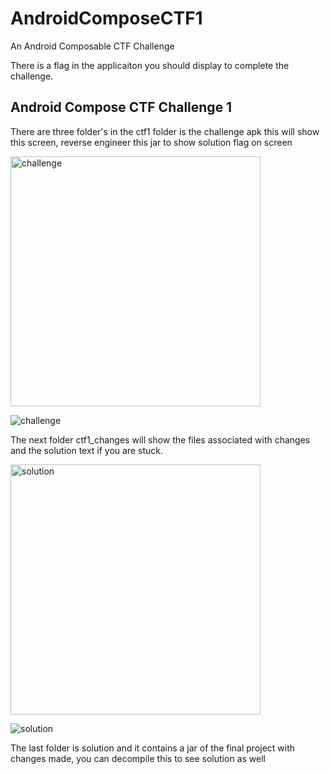 # AndroidComposeCTF1
An Android Composable CTF Challenge

There is a flag in the applicaiton you should display to complete the challenge.

## Android Compose CTF Challenge 1

There are three folder's in the ctf1 folder is the challenge apk this will show this screen, reverse engineer this jar to show solution flag on screen

<img src="https://github.com/user-attachments/assets/ebeb2cc1-a17c-4f1c-9ec9-79bc011fd864" alt="challenge" width="400" />

![challenge](https://github.com/user-attachments/assets/ebeb2cc1-a17c-4f1c-9ec9-79bc011fd864)

The next folder ctf1_changes will show the files associated with changes and the solution text if you are stuck.

<img src="https://github.com/user-attachments/assets/786ac54e-5b94-49c3-baf5-e7edb6339899" alt="solution" width="400" />

![solution](https://github.com/user-attachments/assets/786ac54e-5b94-49c3-baf5-e7edb6339899)

The last folder is solution and it contains a jar of the final project with changes made, you can decompile this to see solution as well

